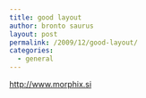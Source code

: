 ```yaml
---
title: good layout
author: bronto saurus
layout: post
permalink: /2009/12/good-layout/
categories:
  - general
---
```

<a href="http://www.morphix.si" target="_blank" >http://www.morphix.si</a>